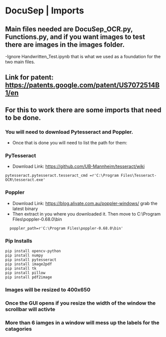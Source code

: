 # DocuSep | Imports
## Main files needed are DocuSep_OCR.py, Functions.py, and if you want images to test there are images in the images folder.
-Ignore Handwritten_Test.ipynb that is what we used as a foundation for the two main files.
## Link for patent: https://patents.google.com/patent/US7072514B1/en
## For this to work there are some imports that need to be done.
### You will need to download Pytesseract and Poppler.
- Once that is done you will need to list the path for them:
### PyTesseract
- Download Link: https://github.com/UB-Mannheim/tesseract/wiki
```
pytesseract.pytesseract.tesseract_cmd =r'C:\Program Files\Tesseract-OCR\tesseract.exe'
```
### Poppler
- Download Link: https://blog.alivate.com.au/poppler-windows/ grab the latest binary
- Then extract in you where you downloaded it. Then move to C:\Program Files\poppler-0.68.0\bin
```
  poppler_path=r'C:\Program Files\poppler-0.68.0\bin'
```
### Pip Installs
```
pip install opencv-python
pip install numpy
pip install pytesseract
pip install image2pdf
pip install tk
pip install pillow
pip install pdf2image
```
### Images will be resized to 400x650
### Once the GUI opens if you resize the width of the window the scrollbar will activte
### More than 6 iamges in a window will mess up the labels for the catagories

